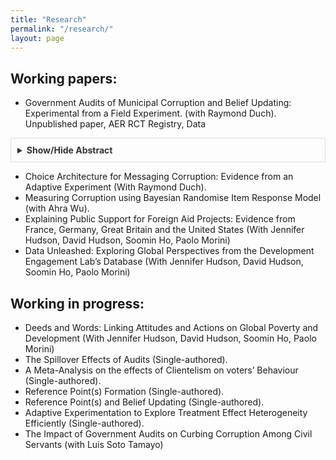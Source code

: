 ```yaml
---
title: "Research"
permalink: "/research/"
layout: page
---
```


## Working papers:

 - Government Audits of Municipal Corruption and Belief Updating: Experimental from a Field Experiment. (with Raymond Duch). Unpublished paper, AER RCT Registry, Data

<details style="border: 1px solid #ddd; padding: 10px; margin-bottom: 10px;">
  <summary style="cursor: pointer; font-weight: bold; color: #333;">Show/Hide Abstract</summary>
  
  Your abstract content goes here.
  
</details>

 
 - Choice Architecture for Messaging Corruption: Evidence from an Adaptive Experiment (With Raymond Duch). 
 - Measuring Corruption using Bayesian Randomise Item Response Model (with Ahra Wu). 
 - Explaining Public Support for Foreign Aid Projects: Evidence from France, Germany, Great Britain and the United States (With Jennifer Hudson, David Hudson, Soomin Ho, Paolo Morini)
 - Data Unleashed: Exploring Global Perspectives from the Development Engagement Lab’s Database (With Jennifer Hudson, David Hudson, Soomin Ho, Paolo Morini)

## Working in progress:

- Deeds and Words: Linking Attitudes and Actions on Global Poverty and Development (With Jennifer Hudson, David Hudson, Soomin Ho, Paolo Morini)
- The Spillover Effects of Audits (Single-authored). 
- A Meta-Analysis on the effects of Clientelism on voters’ Behaviour (Single-authored). 
- Reference Point(s) Formation (Single-authored). 
- Reference Point(s) and Belief Updating (Single-authored). 
- Adaptive Experimentation to Explore Treatment Effect Heterogeneity Efficiently (Single-authored). 
- The Impact of Government Audits on Curbing Corruption Among Civil Servants (with Luis Soto Tamayo)

